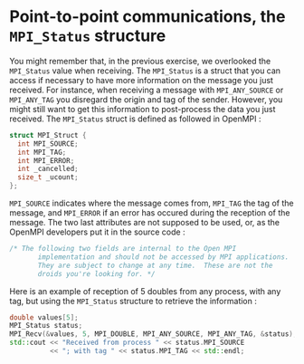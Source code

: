 # Point-to-point communications, the `MPI_Status` structure

You might remember that, in the previous exercise, we overlooked the `MPI_Status` value when receiving. The `MPI_Status` is a struct that you can access if necessary to have more information on the message you just received. For instance, when receiving a message with `MPI_ANY_SOURCE` or `MPI_ANY_TAG` you disregard the origin and tag of the sender. However, you might still want to get this information to post-process the data you just received. The `MPI_Status` struct is defined as followed in OpenMPI :

```cpp
struct MPI_Struct {
  int MPI_SOURCE;
  int MPI_TAG;
  int MPI_ERROR;
  int _cancelled;
  size_t _ucount;
};
```

`MPI_SOURCE` indicates where the message comes from, `MPI_TAG` the tag of the message, and `MPI_ERROR` if an error has occured during the reception of the message. The two last attributes are not supposed to be used, or, as the OpenMPI developers put it in the source code :

```cpp
/* The following two fields are internal to the Open MPI
       implementation and should not be accessed by MPI applications.
       They are subject to change at any time.  These are not the
       droids you're looking for. */
```

Here is an example of reception of 5 doubles from any process, with any tag, but using the `MPI_Status` structure to retrieve the information :

```cpp
double values[5];
MPI_Status status;
MPI_Recv(&values, 5, MPI_DOUBLE, MPI_ANY_SOURCE, MPI_ANY_TAG, &status);
std::cout << "Received from process " << status.MPI_SOURCE
          << "; with tag " << status.MPI_TAG << std::endl;
```

